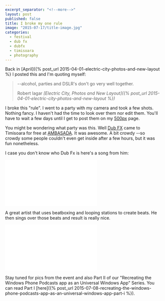 ```yaml
---
excerpt_separator: "<!--more-->"
layout: post
published: false
title: I broke my one rule
image: "2015-07-17/title-image.jpg"
categories: 
  - festival
  - dub fx
  - dubfx
  - timisoara
  - photography
---
```


Back in [April]({% post_url 2015-04-01-electric-city-photos-and-new-layout %} I posted this and I'm quoting myself:

> --alcohol, parties and DSLR's don't go very well together.
> <footer>Robert Iagar <cite>[Electric City, Photos and New Layout]({% post_url 2015-04-01-electric-city-photos-and-new-layout %})</cite></footer>

I broke this "rule". I went to a party with my camera and took a few shots. Nothing fancy. I haven't had the time to look over them nor edit them. You'll have to wait a few days until I get to post them on my [500px](http://500px.com/robertiagar) page.

You might be wondering what party was this. Well [Dub FX](http://dubfx.com) came to Timisoara for free at [AMBASADA](http://www.plai.ro/ambasada/). It was awesome. A bit crowdy --so crowdy some people couldn't even get inside after a few hours, but it was fun nonetheless.

I case you don't know who Dub Fx is here's a song from him:
<div class="embed-responsive embed-responsive-16by9"> <iframe src="//youtube.com/embed/tuNMBsrbv10" frameborder="0" allowfullscreen></iframe> </div>

A great artist that uses beatboxing and looping stations to create beats. He then sings over those beats and result is really nice.

<div class="embed-responsive embed-responsive-16by9"> <iframe src="//youtube.com/embed/EnOYOnyIG6Y" frameborder="0" allowfullscreen></iframe> </div>

Stay tuned for pics from the event and also Part II of our "Recreating the Windows Phone Podcasts app as an Universal Windows App" Series. You can read Part I [here]({% post_url 2015-07-08-recreating-the-windows-phone-podcasts-app-as-an-universal-windows-app-part-i %}).